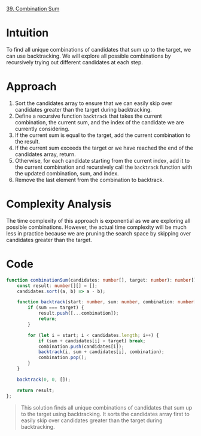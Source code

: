 [39. Combination Sum](https://leetcode.com/problems/combination-sum/)

# Intuition
To find all unique combinations of candidates that sum up to the target, we can use backtracking. We will explore all possible combinations by recursively trying out different candidates at each step.

# Approach
1. Sort the candidates array to ensure that we can easily skip over candidates greater than the target during backtracking.
2. Define a recursive function `backtrack` that takes the current combination, the current sum, and the index of the candidate we are currently considering.
3. If the current sum is equal to the target, add the current combination to the result.
4. If the current sum exceeds the target or we have reached the end of the candidates array, return.
5. Otherwise, for each candidate starting from the current index, add it to the current combination and recursively call the `backtrack` function with the updated combination, sum, and index.
6. Remove the last element from the combination to backtrack.

# Complexity Analysis
The time complexity of this approach is exponential as we are exploring all possible combinations. However, the actual time complexity will be much less in practice because we are pruning the search space by skipping over candidates greater than the target.

# Code

```typescript
function combinationSum(candidates: number[], target: number): number[][] {
    const result: number[][] = [];
    candidates.sort((a, b) => a - b);

    function backtrack(start: number, sum: number, combination: number[]) {
        if (sum === target) {
            result.push([...combination]);
            return;
        }

        for (let i = start; i < candidates.length; i++) {
            if (sum + candidates[i] > target) break;
            combination.push(candidates[i]);
            backtrack(i, sum + candidates[i], combination);
            combination.pop();
        }
    }

    backtrack(0, 0, []);

    return result;
};

```

> This solution finds all unique combinations of candidates that sum up to the target using backtracking. It sorts the candidates array first to easily skip over candidates greater than the target during backtracking.